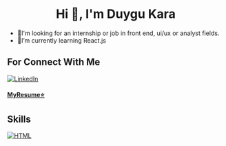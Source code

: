  <h1 align="center">Hi 👋, I'm Duygu Kara</h1>

<ul>
  <li>📧I'm looking for an internship or job in front end, ui/ux or analyst fields.</li>
  <li>🌱I’m currently learning React.js</li>
</ul>

## For Connect With Me
[![LinkedIn](https://upload.wikimedia.org/wikipedia/commons/8/81/LinkedIn_icon.svg)](https://www.linkedin.com/in/duygu-kara-b74226236/)
<h4><a href="https://duygukara.github.io/Duygu-Kara-Resume/">MyResume⭐️</a></h4>

## Skills
[![HTML](https://upload.wikimedia.org/wikipedia/commons/6/61/HTML5_logo_and_wordmark.svg)](https://developer.mozilla.org/en-US/docs/Web/HTML)


<!--
**DuyguKara/DuyguKara** is a ✨ _special_ ✨ repository because its `README.md` (this file) appears on your GitHub profile.

Here are some ideas to get you started:

- 🔭 I’m currently working on ...
- 🌱 I’m currently learning ...
- 👯 I’m looking to collaborate on ...
- 🤔 I’m looking for help with ...
- 💬 Ask me about ...
- 📫 How to reach me: ...
- 😄 Pronouns: ...
- ⚡ Fun fact: ...
-->
